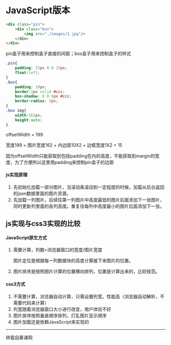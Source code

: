 # JavaScript版本

```html
<div class="pin">
    <div class="box">
        <img src="./images/1.jpg"/>
    </div>
</div>
```
pin盒子用来控制盒子直接的间距；box盒子用来控制盒子的样式



```css
.pin{
    padding: 15px 0 0 15px;
    float:left;
}
.box{
    padding: 10px;
    border:1px solid #ccc;
    box-shadow: 0 0 6px #ccc;
    border-radius: 5px;
}
.box img{
    width:162px;
    height:auto;
}
```
offsetWidth = 199

宽度199 = 图片宽度162 + 内边距10X2 + 边框宽度1X2 + 15



因为offsetWidth只能获取到包括padding在内的高度，不能获取到margin的宽度，为了方便所以这里用padding来控制pin盒子的边距



#### js实现原理

1. 先初始化加载一部分图片，当滚动条滚动到一定程度的时候，加载从后台返回的json数据里面的图片资源。
2. 先加载一列图片，后续往第一列图片中高度最低的图片后面添加下一张图片，同时更新列里面的各列高度。重复往每列中高度最小的图片后面添加下一张。

## js实现与css3实现的比较

#### JavaScript原生方式

1. 需要计算，列数=浏览器窗口的宽度/图片宽度

   图片定位是根据每一列数据块的高度计算接下来图片的位置。

2. 图片排序是按照图片计算的位置横向排列，位置是计算出来的，比较规范。

#### css3方式

1. 不需要计算，浏览器自动计算，只需设置列宽，性能高（浏览器自动解析，不需要代码来计算）
2. 列宽随着浏览器窗口大小进行改变，用户体验不好
3. 图片排序按照垂直顺序排列，打乱图片显示顺序
4. 图片加载还是依赖JavaScript来实现的

***

转载自慕课网